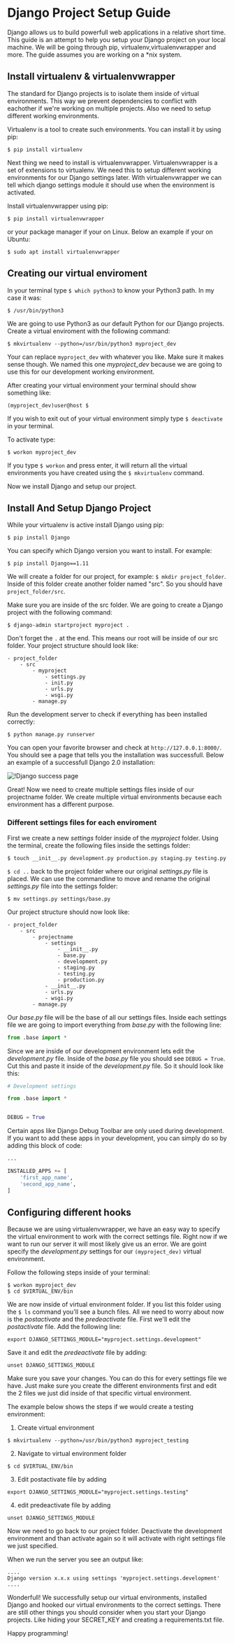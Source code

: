 # Django Project Setup Guide

Django allows us to build powerfull web applications in a relative short time. This guide is an attempt to help you setup your Django project on your local machine. We will be going through pip, virtualenv,virtualenvwrapper and more. The guide assumes you are working on a *nix system.

## Install virtualenv & virtualenvwrapper

The standard for Django projects is to isolate them inside of virtual environments. This way we prevent dependencies to conflict with eachother if we're working on multiple projects. Also we need to setup different working environments.

Virtualenv is a tool to create such environments. You can install it by using pip:

```
$ pip install virtualenv
```

Next thing we need to install is virtualenvwrapper. Virtualenvwrapper is a set of extensions to virtualenv. We need this to setup different working environments for our Django settings later. With virtualenvwrapper we can tell which django settings module it should use when the environment is activated.

Install virtualenvwrapper using pip:
```
$ pip install virtualenvwrapper
```
or your package manager if your on Linux. Below an example if your on Ubuntu:
```
$ sudo apt install virtualenvwrapper
```


## Creating our virtual enviroment
In your terminal type `$ which python3` to know your Python3 path. In my case it was:
```
$ /usr/bin/python3
```
We are going to use Python3 as our default Python for our Django projects. Create a virtual enviroment with the following command:
```
$ mkvirtualenv --python=/usr/bin/python3 myproject_dev
```
Your can replace `myproject_dev` with whatever you like. Make sure it makes sense though. We named this one *myproject_dev* because we are going to use this for our development working environment.

After creating your virtual environment your terminal should show something like:
```
(myproject_dev)user@host $ 
```
If you wish to exit out of your virtual environment simply type `$ deactivate` in your terminal.

To activate type:
```
$ workon myproject_dev
```
If you type `$ workon` and press enter, it will return all the virtual environments you have created using the `$ mkvirtualenv` command.

Now we install Django and setup our project.

## Install And Setup Django Project

While your virtualenv is active install Django using pip:
```
$ pip install Django
```
You can specify which Django version you want to install. For example:
```
$ pip install Django==1.11
```

We will create a folder for our project, for example: `$ mkdir project_folder`. Inside of this folder create another folder named "src". So you should have `project_folder/src`.

Make sure you are inside of the src folder. We are going to create a Django project with the following command:
```
$ django-admin startproject myproject .
```
Don't forget the `.` at the end. This means our root will be inside of our src folder. Your project structure should look like:
```
- project_folder
    - src
        - myproject
            - settings.py
            - init.py
            - urls.py
            - wsgi.py
        - manage.py
```

Run the development server to check if everything has been installed correctly:
```
$ python manage.py runserver
```

You can open your favorite browser and check at `http://127.0.0.1:8000/`. You should see a page that tells you the installation was successfull. Below an example of a successfull Django 2.0 installation: 

![!Django success page](/assets/django2.png)

Great! Now we need to create multiple settings files inside of our projectname folder. We create multiple virtual environments because each environment has a different purpose. 

### Different settings files for each enviroment 

First we create a new *settings* folder inside of the *myproject* folder. Using the terminal, create the following files inside the settings folder:
```
$ touch __init__.py development.py production.py staging.py testing.py 
```

`$ cd ..` back to the project folder where our original *settings.py* file is placed. We can use the commandline to move and rename the original *settings.py* file into the settings folder:
```
$ mv settings.py settings/base.py
```
Our project structure should now look like:
```
- project_folder
    - src
        - projectname
            - settings
                - __init__.py
                - base.py
                - development.py
                - staging.py
                - testing.py
                - production.py
            - __init__.py
            - urls.py
            - wsgi.py
        - manage.py
```

Our *base.py* file will be the base of all our settings files. Inside each settings file we are going to import everything from *base.py* with the following line:
```python
from .base import *
```
Since we are inside of our development environment lets edit the *development.py* file. Inside of the *base.py* file you should see `DEBUG = True`. Cut this and paste it inside of the *development.py* file. So it should look like this:
```python
# Development settings

from .base import *


DEBUG = True
```

Certain apps like Django Debug Toolbar are only used during development. If you want to add these apps in your development, you can simply do so by adding this block of code:
```python
...

INSTALLED_APPS += [
    'first_app_name',
    'second_app_name',
]
```

## Configuring different hooks

Because we are using virtualenvwrapper, we have an easy way to specify the virtual environment to work with the correct settings file. Right now if we want to run our server it will most likely give us an error. We are goint specify the *development.py* settings for our `(myproject_dev)` virtual environment. 

Follow the following steps inside of your terminal:
```
$ workon myproject_dev
$ cd $VIRTUAL_ENV/bin
```
We are now inside of virtual environment folder. If you list this folder using the `$ ls` command you'll see a bunch files. All we need to worry about now is the *postactivate* and the *predeactivate* file. First we'll edit the *postactivate* file. Add the following line:
```
export DJANGO_SETTINGS_MODULE="myproject.settings.development"
```
Save it and edit the *predeactivate* file by adding:
```
unset DJANGO_SETTINGS_MODULE
```
Make sure you save your changes. You can do this for every settings file we have. Just make sure you create the different environments first and edit the 2 files we just did inside of that specific virtual environment.

The example below shows the steps if we would create a testing environment:

1. Create virtual environment
```
$ mkvirtualenv --python=/usr/bin/python3 myproject_testing
```
2. Navigate to virtual environment folder
```
$ cd $VIRTUAL_ENV/bin
```
3. Edit postactivate file by adding
```
export DJANGO_SETTINGS_MODULE="myproject.settings.testing"
```
4. edit predeactivate file by adding
```
unset DJANGO_SETTINGS_MODULE
```

Now we need to go back to our project folder. Deactivate the development environment and than activate again so it will activate with right settings file we just specified.

When we run the server you see an output like:
```
....
Django version x.x.x using settings 'myproject.settings.development'
....
```
Wonderfull! We successfully setup our virtual environments, installed Django and hooked our virtual environments to the correct settings. There are still other things you should consider when you start your Django projects. Like hiding your SECRET_KEY and creating a requirements.txt file.

Happy programming!


